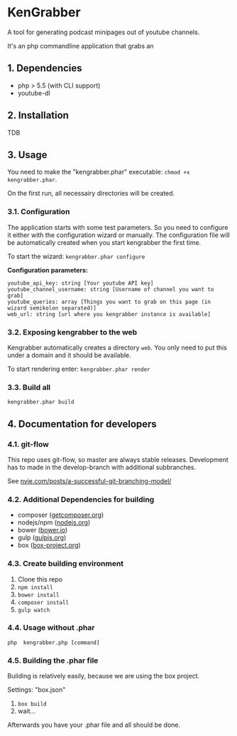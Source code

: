 # KenGrabber
A tool for generating podcast minipages out of youtube channels.

It's an php commandline application that grabs an

## 1. Dependencies
* php > 5.5 (with CLI support)
* youtube-dl

## 2. Installation
TDB

## 3. Usage
You need to make the "kengrabber.phar" executable: ```chmod +x kengrabber.phar```.

On the first run, all necessairy directories will be created.

### 3.1. Configuration
The application starts with some test parameters. So you need to configure it either with the configuration wizard or manually. The configuration file will be automatically created when you start kengrabber the first time.

To start the wizard: ```kengrabber.phar configure```

__Configuration parameters:__

```
youtube_api_key: string [Your youtube API key]
youtube_channel_username: string [Username of channel you want to grab]
youtube_queries: array [Things you want to grab on this page (in wizard semikolon separated)]
web_url: string [url where you kengrabber instance is available]
```

### 3.2. Exposing kengrabber to the web
Kengrabber automatically creates a directory ```web```. You only need to put this under a domain and it should be available.

To start rendering enter: ```kengrabber.phar render```

### 3.3. Build all
```kengrabber.phar build```

## 4. Documentation for developers
### 4.1. git-flow
This repo uses git-flow, so master are always stable releases. Development has to made in the develop-branch with additional subbranches.

See [nvie.com/posts/a-successful-git-branching-model/](http://nvie.com/posts/a-successful-git-branching-model/)

### 4.2. Additional Dependencies for building
* composer ([getcomposer.org](http://getcomposer.org))
* nodejs/npm ([nodejs.org](http://nodejs.org))
* bower ([bower.io](http://bower.io))
* gulp ([gulpjs.org](http://gulpjs.org))
* box ([box-project.org](http://box-project.org))

### 4.3. Create building environment

1. Clone this repo
2. ```npm install```
3. ```bower install```
4. ```composer install```
5. ```gulp watch```

### 4.4. Usage without .phar
```php  kengrabber.php [command]```


### 4.5. Building the .phar file
Building is relatively easily, because we are using the box project.

Settings: "box.json"

1. ```box build```
2. wait...

Afterwards you have your .phar file and all should be done.